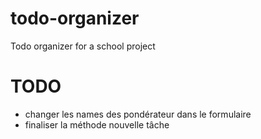 # todo-organizer
Todo organizer for a school project

# TODO
- changer les names des pondérateur dans le formulaire
- finaliser la méthode nouvelle tâche